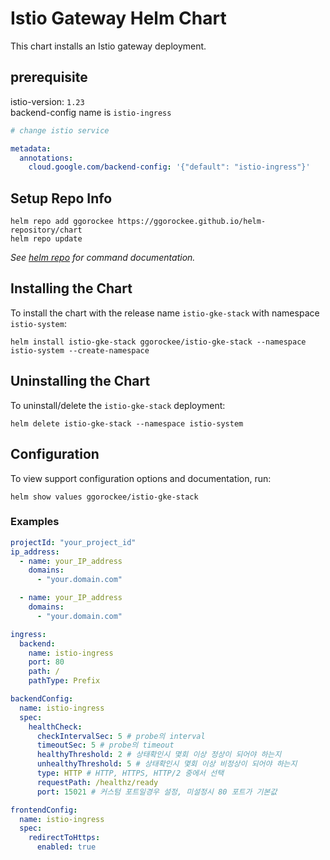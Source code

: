 # Istio Gateway Helm Chart

This chart installs an Istio gateway deployment.

## prerequisite
istio-version: `1.23`  
backend-config name is `istio-ingress`
```yaml
# change istio service

metadata:
  annotations:
    cloud.google.com/backend-config: '{"default": "istio-ingress"}'

```

## Setup Repo Info

```console
helm repo add ggorockee https://ggorockee.github.io/helm-repository/chart
helm repo update
```

_See [helm repo](https://helm.sh/docs/helm/helm_repo/) for command documentation._

## Installing the Chart

To install the chart with the release name `istio-gke-stack` with namespace `istio-system`:

```console
helm install istio-gke-stack ggorockee/istio-gke-stack --namespace istio-system --create-namespace
```

## Uninstalling the Chart

To uninstall/delete the `istio-gke-stack` deployment:

```console
helm delete istio-gke-stack --namespace istio-system
```

## Configuration

To view support configuration options and documentation, run:

```console
helm show values ggorockee/istio-gke-stack
```

### Examples

```yaml
projectId: "your_project_id"
ip_address:
  - name: your_IP_address
    domains:
      - "your.domain.com"

  - name: your_IP_address
    domains:
      - "your.domain.com"

ingress:
  backend:
    name: istio-ingress
    port: 80
    path: /
    pathType: Prefix

backendConfig:
  name: istio-ingress
  spec:
    healthCheck:
      checkIntervalSec: 5 # probe의 interval
      timeoutSec: 5 # probe의 timeout
      healthyThreshold: 2 # 상태확인시 몇회 이상 정상이 되어야 하는지
      unhealthyThreshold: 5 # 상태확인시 몇회 이상 비정상이 되어야 하는지
      type: HTTP # HTTP, HTTPS, HTTP/2 중에서 선택
      requestPath: /healthz/ready
      port: 15021 # 커스텀 포트일경우 설정, 미설정시 80 포트가 기본값

frontendConfig:
  name: istio-ingress
  spec:
    redirectToHttps:
      enabled: true
```